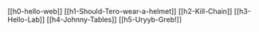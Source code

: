 [[h0-hello-web]]
[[h1-Should-Tero-wear-a-helmet]]
[[h2-Kill-Chain]]
[[h3-Hello-Lab]]
[[h4-Johnny-Tables]]
[[h5-Uryyb-Greb!]]
